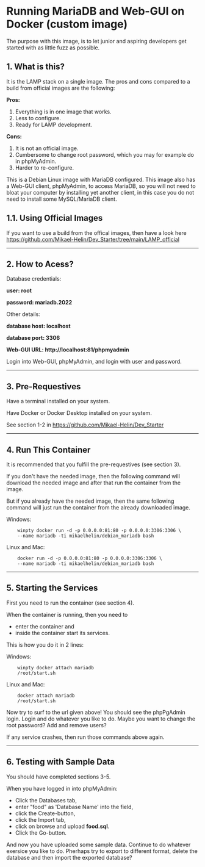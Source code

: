 # **Running MariaDB and Web-GUI on Docker (custom image)**

The purpose with this image, is to let junior and aspiring developers get started with as little fuzz as possible.

## **1. What is this?**

It is the LAMP stack on a single image. The pros and cons compared to a build from official images are the following:

**Pros:**
1. Everything is in one image that works.
2. Less to configure.
3. Ready for LAMP development.

**Cons:**
1. It is not an official image.
2. Cumbersome to change root password, which you may for example do in phpMyAdmin.
3. Harder to re-configure.

This is a Debian Linux image with MariaDB configured. This image also has a Web-GUI client, phpMyAdmin, to access MariaDB, so you will not need to bloat your computer by installing yet another client, in this case you do not need to install some MySQL/MariaDB client.

## **1.1. Using Official Images**

If you want to use a build from the offical images, then have a look here https://github.com/Mikael-Helin/Dev_Starter/tree/main/LAMP_official

___

## **2. How to Acess?**

Database credentials:

**user: root**

**password: mariadb.2022**

Other details:

**database host: localhost**

**database port: 3306**

**Web-GUI URL: http://localhost:81/phpmyadmin**

Login into Web-GUI, phpMyAdmin, and login with user and password.
___

## **3. Pre-Requestives**

Have a terminal installed on your system.

Have Docker or Docker Desktop installed on your system.

See section 1-2 in https://github.com/Mikael-Helin/Dev_Starter

___

## **4. Run This Container**

It is recommended that you fulfill the pre-requestives (see section 3).

If you don't have the needed image, then the following command will download the needed image and after that run the container from the image.

But if you already have the needed image, then the same following command will just run the container from the already downloaded image.

Windows:

        winpty docker run -d -p 0.0.0.0:81:80 -p 0.0.0.0:3306:3306 \
        --name mariadb -ti mikaelhelin/debian_mariadb bash

Linux and Mac:

        docker run -d -p 0.0.0.0:81:80 -p 0.0.0.0:3306:3306 \
        --name mariadb -ti mikaelhelin/debian_mariadb bash

___

## **5. Starting the  Services**

First you need to run the container (see section 4).

When the container is running, then you need to

* enter the container and
* inside the container start its services.

This is how you do it in 2 lines:

Windows:

        winpty docker attach mariadb
        /root/start.sh

Linux and Mac:

        docker attach mariadb
        /root/start.sh

Now try to surf to the url given above! You should see the phpPgAdmin login. Login and do whatever you like to do. Maybe you want to change the root password? Add and remove users?

If any service crashes, then run those commands above again.
___

## **6. Testing with Sample Data**

You should have completed sections 3-5.

When you have logged in into phpMyAdmin:

* Click the Databases tab,
* enter "food" as 'Database Name' into the field,
* click the Create-button,
* click the Import tab,
* click on browse and upload **food.sql**.
* Click the Go-button.
  
And now you have uploaded some sample data. Continue to do whatever exersice you like to do. Pherhaps try to export to different format, delete the database and then import the exported database?
